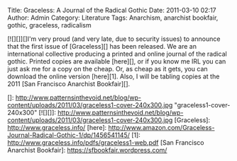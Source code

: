 Title: Graceless: A Journal of the Radical Gothic
Date: 2011-03-10 02:17
Author: Admin
Category: Literature
Tags: Anarchism, anarchist bookfair, gothic, graceless, radicalism

[![][]][]I'm very proud (and very late, due to security issues) to
announce that the first issue of [Graceless][] has been released. We are
an international collective producing a printed and online journal of
the radical gothic. Printed copies are available [here][], or if you
know me IRL you can just ask me for a copy on the cheap. Or, as cheap as
it gets, you can download the online version [here][1]. Also, I will be
tabling copies at the 2011 [San Francisco Anarchist Bookfair][].

  []: http://www.patternsinthevoid.net/blog/wp-content/uploads/2011/03/graceless1-cover-240x300.jpg
    "graceless1-cover-240x300"
  [![][]]: http://www.patternsinthevoid.net/blog/wp-content/uploads/2011/03/graceless1-cover-240x300.jpg
  [Graceless]: http://www.graceless.info/
  [here]: http://www.amazon.com/Graceless-Journal-Radical-Gothic-1/dp/1456541145/
  [1]: http://www.graceless.info/pdfs/graceless1-web.pdf
  [San Francisco Anarchist Bookfair]: https://sfbookfair.wordpress.com/
